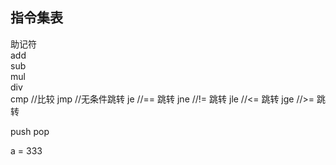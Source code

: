指令集表
-------------------------------
助记符   
add      
sub      
mul      
div     
cmp //比较
jmp //无条件跳转
je //== 跳转
jne //!= 跳转
jle //<= 跳转
jge //>= 跳转






push <int>
pop       



a = 333

